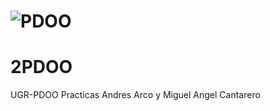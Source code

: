 # ![PDOO](Recursos/Napakalaki.png)

# 2PDOO
UGR-PDOO Practicas Andres Arco y Miguel Angel Cantarero
